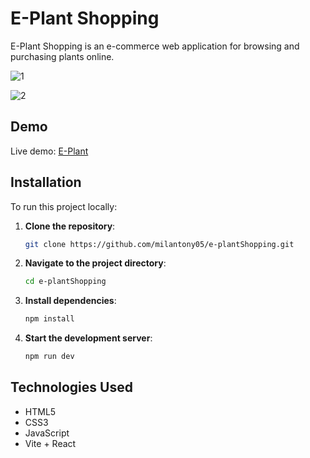 # E-Plant Shopping

E-Plant Shopping is an e-commerce web application for browsing and purchasing plants online.

![1](https://github.com/user-attachments/assets/1a457ab6-cca3-4edb-828b-690e7086fe99)

![2](https://github.com/user-attachments/assets/d2455a04-4fe2-458b-853d-c9d2051537c2)

## Demo

Live demo: [E-Plant](https://milantony05.github.io/e-plantShopping/)

## Installation

To run this project locally:

1. **Clone the repository**:
   ```bash
   git clone https://github.com/milantony05/e-plantShopping.git
   ```
2. **Navigate to the project directory**:
   ```bash
   cd e-plantShopping
   ```
3. **Install dependencies**:
   ```bash
   npm install
   ```
4. **Start the development server**:
   ```bash
   npm run dev
   ```

## Technologies Used

- HTML5
- CSS3
- JavaScript
- Vite + React
